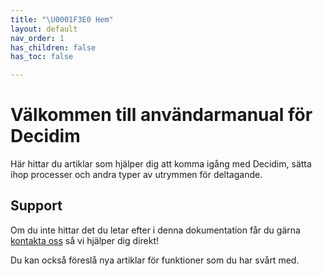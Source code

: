 ```yaml
---
title: "\U0001F3E0 Hem"
layout: default
nav_order: 1
has_children: false
has_toc: false

---
```

# Välkommen till användarmanual för Decidim

Här hittar du artiklar som hjälper dig att komma igång med Decidim, sätta ihop processer och andra typer av utrymmen för deltagande.

## Support

Om du inte hittar det du letar efter i denna dokumentation får du gärna [kontakta oss](pierre@digidemlab.org) så vi hjälper dig direkt!

Du kan också föreslå nya artiklar för funktioner som du har svårt med.